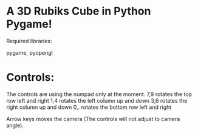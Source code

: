 # A 3D Rubiks Cube in Python Pygame!
Required libraries:

pygame, pyopengl

# Controls:
The controls are using the numpad only at the moment.
7,9 rotates the top row left and right
1,4 rotates the left column up and down
3,6 rotates the right column up and down
0,. rotates the bottom row left and right

Arrow keys moves the camera (The controls will not adjust to camera angle).
